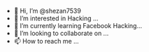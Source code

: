- 👋 Hi, I’m @shezan7539
- 👀 I’m interested in Hacking ...
- 🌱 I’m currently learning Facebook Hacking...
- 💞️ I’m looking to collaborate on ...
- 📫 How to reach me ...

<!---
shezan7539/shezan7539 is a ✨ special ✨ repository because its `README.md` (this file) appears on your GitHub profile.
You can click the Preview link to take a look at your changes.
--->
